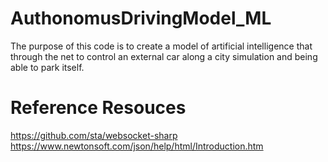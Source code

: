 # AuthonomusDrivingModel_ML
The purpose of this code is to create a model of artificial intelligence that through the net to control an external car along a city simulation and being able to park itself.


# Reference Resouces
https://github.com/sta/websocket-sharp
https://www.newtonsoft.com/json/help/html/Introduction.htm
